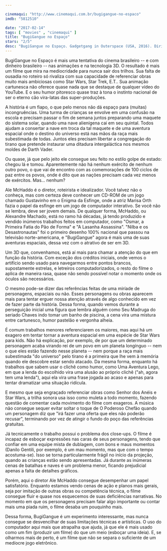 ```yaml
---

cinemaqui: "http://www.cinemaqui.com.br/bugigangue-no-espaco"
imdb: "5812510"

date: "2017-02-14"
tags: [ "movies" , "cinemaqui" ]
title: "BugiGangue no Espaço"
stars: "2/5"
desc: "BugiGangue no Espaço. Gadgetgang in Outerspace (USA, 2016). Dirigido por Ale McHaddo. Escrito por Ale McHaddo."
---
```

BugiGangue no Espaço é mais uma tentativa do cinema brasileiro -- e com dinheiro brasileiro -- nas animações e na tecnologia 3D. O resultado é mais um filme que mira na mediocridade para nunca sair dos trilhos. Sua falta de ousadia no roteiro só rivaliza com sua capacidade de referenciar obras muito mais ambiciosas como Star Wars, Star Trek, E.T.. Sua animação cartunesca não oferece quase nada que se destaque de qualquer vídeo do YouTube. E o seu humor pitoresco quase traz à tona o instinto nacional de ser o eterno cão vira-latas das super-produções.

A história é um fiapo, o que pelo menos não dá espaço para (muitas) incongruências. Uma turma de crianças se envolve em uma confusão na escola e precisam passar o fim de semana juntos preparando uma maquete do sistema solar, quando uma nave alienígena cai em seu quintal. Todos ajudam a consertar a nave em troca da tal maquete e de uma aventura espacial onde o destino do universo está nas mãos da raça mais subestimada de todas. Juntos eles precisam libertar a congregação do tirano que pretende instaurar uma ditadura intergaláctica nos mesmos moldes de Darth Vader.

Ou quase, já que pelo jeito ele consegue seu feito no estilo golpe de estado: chegou lá e tomou. Aparentemente não há nenhum exército de nenhum outro povo, o que vai de encontro com as comemorações de 100 ciclos de paz entre os povos, onde é dito que as nações precisam cada vez menos de exércitos. Mas... nenhum?

Ale McHaddo é o diretor, roteirista e idealizador. Você talvez não o conheça, mas com certeza deve conhecer um CD-ROM de um jogo chamado Gustavinho em o Enigma da Esfinge, onde a atriz Marisa Orth fazia o papel da esfinge em um jogo de computador interativo. Se você não se lembra, deve ser jovem demais. De qualquer forma, McHaddo, ou Alexandre Machado, está no ramo há décadas, já tendo produzido e vendido inúmeros trabalhos feitos em computador, como "Osmar, a Primeira Fatia do Pão de Forma" e "A Lasanha Assassina". "Nilba e os Desastronautas" foi o primeiro desenho 100% nacional que passou na televisão norte-americana, e "BugiGangue" agora é mais uma de suas aventuras espaciais, dessa vez com o atrativo de ser em 3D.

Um 3D que, convenhamos, está aí mais para chamar a atenção do que em função da história. Com exceção dos créditos iniciais, onde vemos o artifício sendo usado para navegarmos entre pontos brancos, supostamente estrelas, e letreiros computadorizados, o resto do filme o aplica de maneira rasa, quase não sendo possível notar o momento onde os óculos são necessários.

O mesmo pode-se dizer das referências feitas de uma miríade de personagens, espaciais ou não. Esses personagens ou obras aparecem mais para tentar erguer nossa atenção através de algo conhecido em vez de fazer parte da história. Dessa forma, quando vemos durante a perseguição inicial uma figura que lembra alguém como Seu Madruga do seriado Chaves indo tomar um banho de piscina, a cena vira uma mistura entre cartunesco, humor pastelão e vergonha alheia.

É comum trabalhos menores referenciarem os maiores, mas aqui há um exagero em tentar tornar a aventura espacial em uma espécie de Star Wars para kids. Não há explicação, por exemplo, de por que um determinado personagem acaba virando rei de um povo em um planeta longínguo -- nem o que eles estão fazendo nesse planeta -- nem porque a raça mais subestimada "do universo" pelo tirano é a primeira que lhe vem à memória quando ele descobre estar sendo atacado. Da mesma forma, enquanto há trabalhos que sabem usar o clichê como humor, como Uma Aventura Lego, em que a lenda do escolhido vira uma alusão ao próprio clichê ("ah, agora tem uma lenda"), aqui ela vira uma frase jogada ao acaso e apenas para tentar dramatizar uma situação ridícula.

E mesmo que seja engraçado referenciar obras como Senhor dos Anéis e Star Wars, a trilha sonora usa isso como muleta a todo momento, fazendo questão de comentar cada movimento do filme com exageros. A música não consegue sequer evitar soltar o toque de O Poderoso Chefão quando um personagem diz que "irá fazer uma oferta que eles não poderão recusar", terminando por vez de atingir o fundo do poço das referências gratuitas.

Já tecnicamente o trabalho possui o problema dos close-ups. O filme é incapaz de esboçar expressões nas caras de seus personagens, tendo que confiar em uma equipe mista de dublagem, com bons e maus momentos (Danilo Gentili, por exemplo, é um mau momento, mas que com o tempo acostuma-se). Isso se torna particularmente frágil no início da projeção, quando as crianças estão sendo apresentadas. Já durante as inúmeras cenas de batalhas e naves é um problema menor, ficando prejudicial apenas a falta de detalhes gráficos.

Porém, aqui o diretor Ale McHaddo consegue desempenhar um papel satisfatório. Enquanto estamos vendo cenas de ação e planos mais gerais, seja por imitação de outras obras ou competência técnica, o filme consegue fluir e quase nos esquecemos de suas deficiências narrativas. No momento em que os personagens precisam falar algo importante ou contar mais uma piada ruim, o filme desaba um pouquinho mais.

Dessa forma, BugiGangue é um experimento interessante, mas nunca consegue se desvencilhar de suas limitações técnicas e artísticas. O uso do computador aqui mais que atrapalha que ajuda, já que ele é mais usado como um fim (produzir um filme) do que um meio (esboçar uma ideia). E, se olharmos mais de perto, é um filme que não se separa o suficiente de um medíocre jogo eletrônico.
